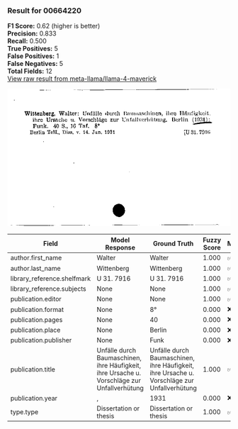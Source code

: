 ### Result for 00664220
**F1 Score:** 0.62 (higher is better)<br>**Precision:** 0.833<br>**Recall:** 0.500<br>**True Positives:** 5<br>**False Positives:** 1<br>**False Negatives:** 5<br>**Total Fields:** 12<br>[View raw result from meta-llama/llama-4-maverick](https://github.com/RISE-UNIBAS/humanities_data_benchmark/blob/main/results/2025-10-17/T0252/request_T0252_00664220.json)

<img src="https://github.com/RISE-UNIBAS/humanities_data_benchmark/blob/main/benchmarks/zettelkatalog/images/00664220.jpg?raw=true" alt="00664220" width="600px">

| Field | Model Response | Ground Truth | Fuzzy Score | Match |
|-------|----------------|--------------|-------------|-------|
| author.first_name | Walter | Walter | 1.000 | ✅ |
| author.last_name | Wittenberg | Wittenberg | 1.000 | ✅ |
| library_reference.shelfmark | U 31. 7916 | U 31. 7916 | 1.000 | ✅ |
| library_reference.subjects | None | None | 1.000 | ✅ |
| publication.editor | None | None | 1.000 | ✅ |
| publication.format | None | 8° | 0.000 | ❌ |
| publication.pages | None | 40 | 0.000 | ❌ |
| publication.place | None | Berlin | 0.000 | ❌ |
| publication.publisher | None | Funk | 0.000 | ❌ |
| publication.title | Unfälle durch Baumaschinen, ihre Häufigkeit, ihre Ursache u. Vorschläge zur Unfallverhütung | Unfälle durch Baumaschinen, ihre Häufigkeit, ihre Ursache u. Vorschläge zur Unfallverhütung | 1.000 | ✅ |
| publication.year | ,  | 1931 | 0.000 | ❌ |
| type.type | Dissertation or thesis | Dissertation or thesis | 1.000 | ✅ |
